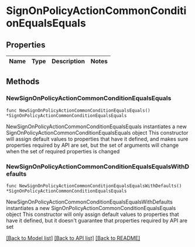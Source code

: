 # SignOnPolicyActionCommonConditionEqualsEquals

## Properties

Name | Type | Description | Notes
------------ | ------------- | ------------- | -------------

## Methods

### NewSignOnPolicyActionCommonConditionEqualsEquals

`func NewSignOnPolicyActionCommonConditionEqualsEquals() *SignOnPolicyActionCommonConditionEqualsEquals`

NewSignOnPolicyActionCommonConditionEqualsEquals instantiates a new SignOnPolicyActionCommonConditionEqualsEquals object
This constructor will assign default values to properties that have it defined,
and makes sure properties required by API are set, but the set of arguments
will change when the set of required properties is changed

### NewSignOnPolicyActionCommonConditionEqualsEqualsWithDefaults

`func NewSignOnPolicyActionCommonConditionEqualsEqualsWithDefaults() *SignOnPolicyActionCommonConditionEqualsEquals`

NewSignOnPolicyActionCommonConditionEqualsEqualsWithDefaults instantiates a new SignOnPolicyActionCommonConditionEqualsEquals object
This constructor will only assign default values to properties that have it defined,
but it doesn't guarantee that properties required by API are set


[[Back to Model list]](../README.md#documentation-for-models) [[Back to API list]](../README.md#documentation-for-api-endpoints) [[Back to README]](../README.md)


